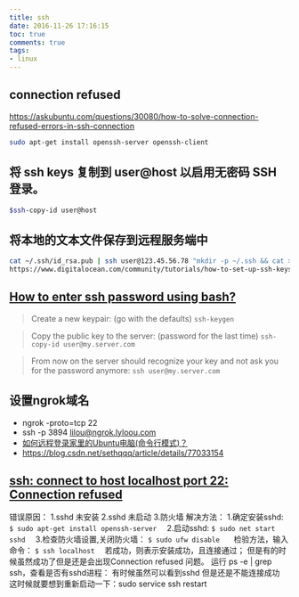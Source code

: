 ```yaml
---
title: ssh
date: 2016-11-26 17:16:15
toc: true
comments: true
tags:
- linux
---
```

## connection refused
https://askubuntu.com/questions/30080/how-to-solve-connection-refused-errors-in-ssh-connection
```sh
sudo apt-get install openssh-server openssh-client
```

##  将 ssh keys 复制到 user@host 以启用无密码 SSH 登录。
```sh
$ssh-copy-id user@host
```

## 将本地的文本文件保存到远程服务端中
```sh
cat ~/.ssh/id_rsa.pub | ssh user@123.45.56.78 "mkdir -p ~/.ssh && cat >>  ~/.ssh/authorized_keys"
https://www.digitalocean.com/community/tutorials/how-to-set-up-ssh-keys--2
```

## [How to enter ssh password using bash? ](https://stackoverflow.com/questions/16928004/how-to-enter-ssh-password-using-bash)

> Create a new keypair: (go with the defaults)
> `ssh-keygen`

> Copy the public key to the server: (password for the last time)
> `ssh-copy-id user@my.server.com`

> From now on the server should recognize your key and not ask you for the password anymore:
> `ssh user@my.server.com`

## 设置ngrok域名
- ngrok -proto=tcp 22
- ssh -p 3894 lilou@ngrok.lyloou.com
- [如何远程登录家里的Ubuntu电脑(命令行模式)？](https://www.zhihu.com/question/27771692)
- https://blog.csdn.net/sethqqq/article/details/77033154

## [ssh: connect to host localhost port 22: Connection refused](https://blog.csdn.net/jszhangyili/article/details/8881807)
错误原因：
1.sshd 未安装
2.sshd 未启动
3.防火墙
解决方法：
1.确定安装sshd:  
`$ sudo apt-get install openssh-server  `
2.启动sshd: 
`$ sudo net start sshd  `
3.检查防火墙设置,关闭防火墙：
`$ sudo ufw disable   `
检验方法，输入命令：
`$ ssh localhost  `
若成功，则表示安装成功，且连接通过；
但是有的时候虽然成功了但是还是会出现Connection refused 问题。
运行 ps -e | grep ssh，查看是否有sshd进程：
有时候虽然可以看到sshd 但是还是不能连接成功
这时候就要想到重新启动一下：sudo service ssh restart


## 
